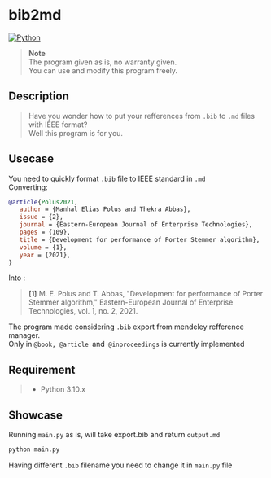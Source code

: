 # bib2md
[![Python]](https://www.python.org "Python")
> **Note**\
> The program given as is, no warranty given. \
> You can use and modify this program freely.
## Description
>Have you wonder how to put your refferences from `.bib`
>to `.md` files with IEEE format? <br>
Well this program is for you.

## Usecase
You need to quickly format `.bib` file to IEEE standard in `.md` <br>
Converting:
```bib
@article{Polus2021,
   author = {Manhal Elias Polus and Thekra Abbas},
   issue = {2},
   journal = {Eastern-European Journal of Enterprise Technologies},
   pages = {109},
   title = {Development for performance of Porter Stemmer algorithm},
   volume = {1},
   year = {2021},
}
```
Into :

><a id="1">[1]</a> M. E. Polus and T. Abbas, "Development for performance of Porter Stemmer algorithm," Eastern-European Journal of Enterprise Technologies, vol. 1, no. 2, 2021.

The program made considering `.bib` export from mendeley refference manager.<br>
Only in `@book, @article `and` @inproceedings` is currently implemented

## Requirement
> - Python 3.10.x

## Showcase
Running `main.py` as is, will take export.bib
and return `output.md`

```sh
python main.py
```

Having different `.bib` filename you need to change it in `main.py` file


[Python]: https://img.shields.io/badge/Python-3776AB?style=for-the-badge&labelColor=FFD43B&logoColor=3776AB&logo=python